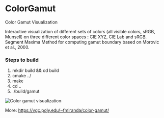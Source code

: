 # ColorGamut
Color Gamut Visualization

Interactive visualization of different sets of colors (all visible colors, sRGB, Munsell) on three different color spaces : CIE XYZ, CIE Lab and sRGB. Segment Maxima Method for computing gamut boundary based on Morovic et al., 2000.

### Steps to build
1. mkdir build && cd build
1. cmake ../
2. make
3. cd ..
4. ./build/gamut

![Color gamut visualization](https://vgc.poly.edu/~fmiranda/color-gamut/color-gamut-teaser.png)

More: https://vgc.poly.edu/~fmiranda/color-gamut/
